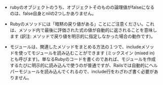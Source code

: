 - rubyのオブジェクトのうち、オブジェクトそのものの論理値がfalseになるのは、false自身とnilの2つしかありません。

- Rubyのメソッドには「暗黙の戻り値がある」ことにご注意ください。これは、メソッド内で最後に評価された式の値が自動的に返されることを意味します (訳注: メソッドで戻り値を明示的に指定しなかった場合の動作です)。

- モジュールは、関連したメソッドをまとめる方法の１つで、includeメソッドを使ってモジュールを読み込むことができます (ミックスイン (mixed in) とも呼びます)。単なるRubyのコードを書くのであれば、モジュールを作成するたびに明示的に読み込んで使うのが普通ですが、Railsでは自動的にヘルパーモジュールを読み込んでくれるので、include行をわざわざ書く必要がありません。